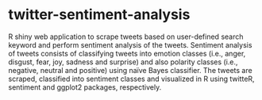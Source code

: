 # twitter-sentiment-analysis
R shiny web application to scrape tweets based on user-defined search keyword and perform sentiment analysis of the tweets. Sentiment analysis of tweets consists of classifying tweets into emotion classes (i.e., anger, disgust, fear, joy, sadness and surprise) and also polarity classes (i.e., negative, neutral and positive) using naïve Bayes classifier. The tweets are scraped, classified into sentiment classes and visualized in R using twitteR, sentiment and ggplot2 packages, respectively. 
